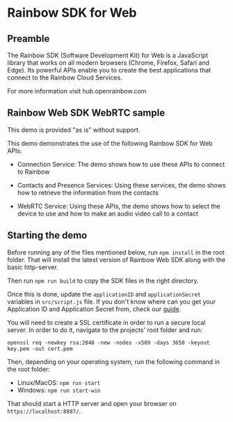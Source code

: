 # Rainbow SDK for Web

## Preamble

The Rainbow SDK (Software Development Kit) for Web is a JavaScript library that works on all modern browsers (Chrome, Firefox, Safari and Edge). Its powerful APIs enable you to create the best applications that connect to the Rainbow Cloud Services.

For more information visit hub.openrainbow.com

## Rainbow Web SDK WebRTC sample

This demo is provided "as is" without support.

This demo demonstrates the use of the following Rainbow SDK for Web APIs:

-   Connection Service: The demo shows how to use these APIs to connect to Rainbow

-   Contacts and Presence Services: Using these services, the demo shows how to retrieve the information from the contacts

-   WebRTC Service: Using these APIs, the demo shows how to select the device to use and how to make an audio video call to a contact

## Starting the demo

Before running any of the files mentioned below, run `npm install` in the root folder. That will install the latest version of Rainbow Web SDK along with the basic http-server.

Then run `npm run build` to copy the SDK files in the right directory.

Once this is done, update the `applicationID` and `applicationSecret` variables in `src/script.js` file. If you don't know where can you get your Application ID and Application Secret from, check our [guide](https://hub.openrainbow.com/#/documentation/doc/sdk/web/guides/Adding_id_and_secret_key).

You will need to create a SSL certificate in order to run a secure local server. In order to do it, navigate to the projects' root folder and run:

`openssl req -newkey rsa:2048 -new -nodes -x509 -days 3650 -keyout key.pem -out cert.pem`

Then, depending on your operating system, run the following command in the root folder:

-   Linux/MacOS: `npm run start`
-   Windows: `npm run start-win`

That should start a HTTP server and open your browser on `https://localhost:8887/`.
